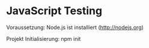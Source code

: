 # JavaScript Testing

Voraussetzung: Node.js ist installiert (http://nodejs.org)

Projekt Initialisierung: npm init